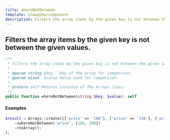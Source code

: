 ```yaml
---
title: whereNotBetween
template: glowyphp/component
description: Filters the array items by the given key is not between the given values.
---
```


<h2 class="font-normal text-lg">
Filters the array items by the given key is not between the given values.
</h2>

```php
/**
 * Filters the array items by the given key is not between the given values.
 *
 * @param string $key   Key of the array for comparison.
 * @param mixed  $value Value used for comparison.
 *
 * @return self Returns instance of The Arrays class.
 */
public function whereNotBetween(string $key, $value): self
```

#### Examples

```php
$result = Arrays::create([['price' => '100'], ['price' => '150'], ['price' => '200']])
    ->whereNotBetween('price', [150, 200])
    ->toArray();
);
```
